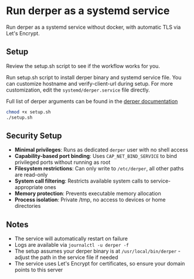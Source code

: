 # Run derper as a systemd service 

Run derper as a systemd service without docker, with automatic TLS via Let's Encrypt.

## Setup

Review the setup.sh script to see if the workflow works for you.

Run setup.sh script to install derper binary and systemd service file. You can customize hostname and verify-client-url during setup.  For more customization, edit the ```systemd/derper.service``` file directly.

Full list of derper arguments can be found in the [derper documentation](https://github.com/tailscale/tailscale/blob/main/cmd/derper/derper.go)

```bash
chmod +x setup.sh
./setup.sh
```

## Security Setup

- **Minimal privileges**: Runs as dedicated `derper` user with no shell access
- **Capability-based port binding**: Uses `CAP_NET_BIND_SERVICE` to bind privileged ports without running as root
- **Filesystem restrictions**: Can only write to `/etc/derper`, all other paths are read-only
- **System call filtering**: Restricts available system calls to service-appropriate ones
- **Memory protection**: Prevents executable memory allocation
- **Process isolation**: Private /tmp, no access to devices or home directories

## Notes

- The service will automatically restart on failure
- Logs are available via `journalctl -u derper -f`
- The setup assumes your derper binary is at `/usr/local/bin/derper` - adjust the path in the service file if needed
- The service uses Let's Encrypt for certificates, so ensure your domain points to this server


